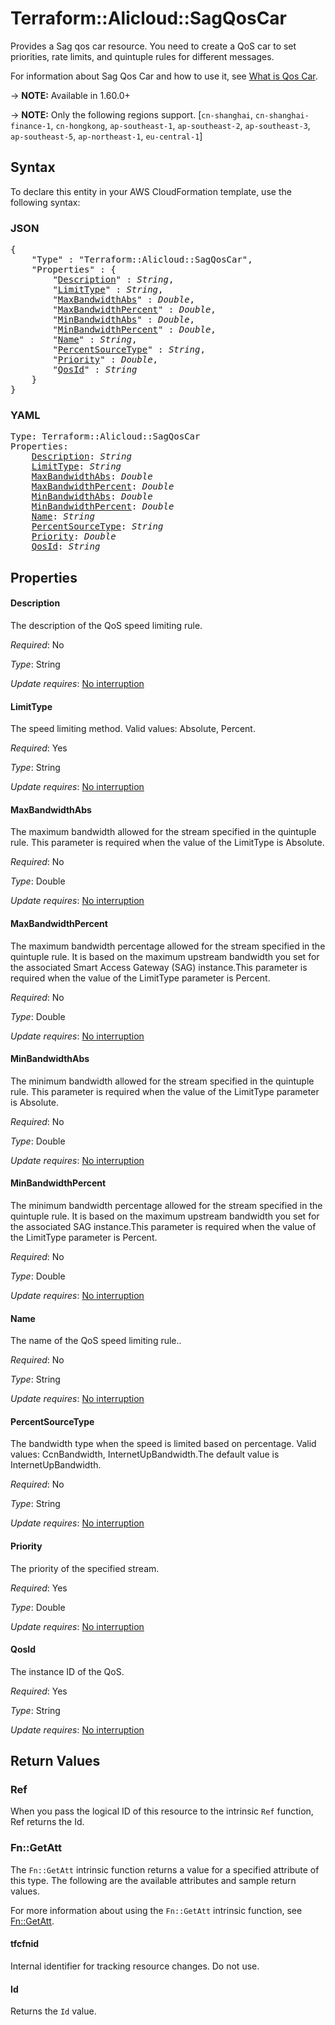 # Terraform::Alicloud::SagQosCar

Provides a Sag qos car resource. 
You need to create a QoS car to set priorities, rate limits, and quintuple rules for different messages.

For information about Sag Qos Car and how to use it, see [What is Qos Car](https://www.alibabacloud.com/help/doc-detail/140065.htm).

-> **NOTE:** Available in 1.60.0+

-> **NOTE:** Only the following regions support. [`cn-shanghai`, `cn-shanghai-finance-1`, `cn-hongkong`, `ap-southeast-1`, `ap-southeast-2`, `ap-southeast-3`, `ap-southeast-5`, `ap-northeast-1`, `eu-central-1`]

## Syntax

To declare this entity in your AWS CloudFormation template, use the following syntax:

### JSON

<pre>
{
    "Type" : "Terraform::Alicloud::SagQosCar",
    "Properties" : {
        "<a href="#description" title="Description">Description</a>" : <i>String</i>,
        "<a href="#limittype" title="LimitType">LimitType</a>" : <i>String</i>,
        "<a href="#maxbandwidthabs" title="MaxBandwidthAbs">MaxBandwidthAbs</a>" : <i>Double</i>,
        "<a href="#maxbandwidthpercent" title="MaxBandwidthPercent">MaxBandwidthPercent</a>" : <i>Double</i>,
        "<a href="#minbandwidthabs" title="MinBandwidthAbs">MinBandwidthAbs</a>" : <i>Double</i>,
        "<a href="#minbandwidthpercent" title="MinBandwidthPercent">MinBandwidthPercent</a>" : <i>Double</i>,
        "<a href="#name" title="Name">Name</a>" : <i>String</i>,
        "<a href="#percentsourcetype" title="PercentSourceType">PercentSourceType</a>" : <i>String</i>,
        "<a href="#priority" title="Priority">Priority</a>" : <i>Double</i>,
        "<a href="#qosid" title="QosId">QosId</a>" : <i>String</i>
    }
}
</pre>

### YAML

<pre>
Type: Terraform::Alicloud::SagQosCar
Properties:
    <a href="#description" title="Description">Description</a>: <i>String</i>
    <a href="#limittype" title="LimitType">LimitType</a>: <i>String</i>
    <a href="#maxbandwidthabs" title="MaxBandwidthAbs">MaxBandwidthAbs</a>: <i>Double</i>
    <a href="#maxbandwidthpercent" title="MaxBandwidthPercent">MaxBandwidthPercent</a>: <i>Double</i>
    <a href="#minbandwidthabs" title="MinBandwidthAbs">MinBandwidthAbs</a>: <i>Double</i>
    <a href="#minbandwidthpercent" title="MinBandwidthPercent">MinBandwidthPercent</a>: <i>Double</i>
    <a href="#name" title="Name">Name</a>: <i>String</i>
    <a href="#percentsourcetype" title="PercentSourceType">PercentSourceType</a>: <i>String</i>
    <a href="#priority" title="Priority">Priority</a>: <i>Double</i>
    <a href="#qosid" title="QosId">QosId</a>: <i>String</i>
</pre>

## Properties

#### Description

The description of the QoS speed limiting rule.

_Required_: No

_Type_: String

_Update requires_: [No interruption](https://docs.aws.amazon.com/AWSCloudFormation/latest/UserGuide/using-cfn-updating-stacks-update-behaviors.html#update-no-interrupt)

#### LimitType

The speed limiting method. Valid values: Absolute, Percent.

_Required_: Yes

_Type_: String

_Update requires_: [No interruption](https://docs.aws.amazon.com/AWSCloudFormation/latest/UserGuide/using-cfn-updating-stacks-update-behaviors.html#update-no-interrupt)

#### MaxBandwidthAbs

The maximum bandwidth allowed for the stream specified in the quintuple rule. This parameter is required when the value of the LimitType is Absolute.

_Required_: No

_Type_: Double

_Update requires_: [No interruption](https://docs.aws.amazon.com/AWSCloudFormation/latest/UserGuide/using-cfn-updating-stacks-update-behaviors.html#update-no-interrupt)

#### MaxBandwidthPercent

The maximum bandwidth percentage allowed for the stream specified in the quintuple rule. It is based on the maximum upstream bandwidth you set for the associated Smart Access Gateway (SAG) instance.This parameter is required when the value of the LimitType parameter is Percent.

_Required_: No

_Type_: Double

_Update requires_: [No interruption](https://docs.aws.amazon.com/AWSCloudFormation/latest/UserGuide/using-cfn-updating-stacks-update-behaviors.html#update-no-interrupt)

#### MinBandwidthAbs

The minimum bandwidth allowed for the stream specified in the quintuple rule. This parameter is required when the value of the LimitType parameter is Absolute.

_Required_: No

_Type_: Double

_Update requires_: [No interruption](https://docs.aws.amazon.com/AWSCloudFormation/latest/UserGuide/using-cfn-updating-stacks-update-behaviors.html#update-no-interrupt)

#### MinBandwidthPercent

The minimum bandwidth percentage allowed for the stream specified in the quintuple rule. It is based on the maximum upstream bandwidth you set for the associated SAG instance.This parameter is required when the value of the LimitType parameter is Percent.

_Required_: No

_Type_: Double

_Update requires_: [No interruption](https://docs.aws.amazon.com/AWSCloudFormation/latest/UserGuide/using-cfn-updating-stacks-update-behaviors.html#update-no-interrupt)

#### Name

The name of the QoS speed limiting rule..

_Required_: No

_Type_: String

_Update requires_: [No interruption](https://docs.aws.amazon.com/AWSCloudFormation/latest/UserGuide/using-cfn-updating-stacks-update-behaviors.html#update-no-interrupt)

#### PercentSourceType

The bandwidth type when the speed is limited based on percentage. Valid values: CcnBandwidth, InternetUpBandwidth.The default value is InternetUpBandwidth.

_Required_: No

_Type_: String

_Update requires_: [No interruption](https://docs.aws.amazon.com/AWSCloudFormation/latest/UserGuide/using-cfn-updating-stacks-update-behaviors.html#update-no-interrupt)

#### Priority

The priority of the specified stream.

_Required_: Yes

_Type_: Double

_Update requires_: [No interruption](https://docs.aws.amazon.com/AWSCloudFormation/latest/UserGuide/using-cfn-updating-stacks-update-behaviors.html#update-no-interrupt)

#### QosId

The instance ID of the QoS.

_Required_: Yes

_Type_: String

_Update requires_: [No interruption](https://docs.aws.amazon.com/AWSCloudFormation/latest/UserGuide/using-cfn-updating-stacks-update-behaviors.html#update-no-interrupt)

## Return Values

### Ref

When you pass the logical ID of this resource to the intrinsic `Ref` function, Ref returns the Id.

### Fn::GetAtt

The `Fn::GetAtt` intrinsic function returns a value for a specified attribute of this type. The following are the available attributes and sample return values.

For more information about using the `Fn::GetAtt` intrinsic function, see [Fn::GetAtt](https://docs.aws.amazon.com/AWSCloudFormation/latest/UserGuide/intrinsic-function-reference-getatt.html).

#### tfcfnid

Internal identifier for tracking resource changes. Do not use.

#### Id

Returns the <code>Id</code> value.

